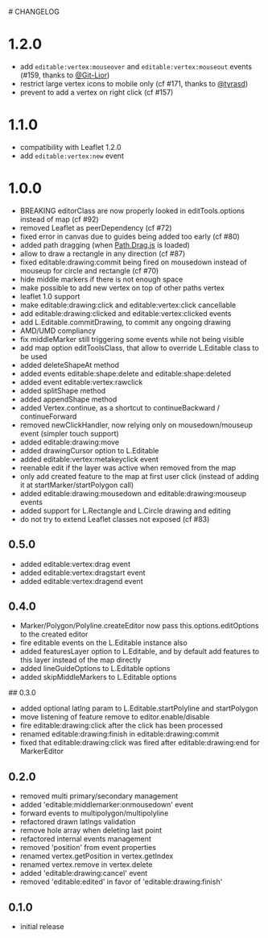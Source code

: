 # CHANGELOG

# 1.2.0

- add `editable:vertex:mouseover` and `editable:vertex:mouseout` events (#159,
  thanks to [@Git-Lior](https://github.com/Git-Lior))
- restrict large vertex icons to mobile only (cf #171, thanks to
  [@tyrasd](https://github.com/Git-Lior))
- prevent to add a vertex on right click (cf #157)

# 1.1.0

- compatibility with Leaflet 1.2.0
- add `editable:vertex:new` event


# 1.0.0

- BREAKING editorClass are now properly looked in editTools.options instead of map (cf #92)
- removed Leaflet as peerDependency (cf #72)
- fixed error in canvas due to guides being added too early (cf #80)
- added path dragging (when [Path.Drag.js](https://github.com/Leaflet/Path.Drag.js) is loaded)
- allow to draw a rectangle in any direction (cf #87)
- fixed editable:drawing:commit being fired on mousedown instead of mouseup for circle and rectangle (cf #70)
- hide middle markers if there is not enough space
- make possible to add new vertex on top of other paths vertex
- leaflet 1.0 support
- make editable:drawing:click and editable:vertex:click cancellable
- add editable:drawing:clicked and editable:vertex:clicked events
- add L.Editable.commitDrawing, to commit any ongoing drawing
- AMD/UMD compliancy
- fix middleMarker still triggering some events while not being visible
- add map option editToolsClass, that allow to override L.Editable class to be
  used
- added deleteShapeAt method
- added events editable:shape:delete and editable:shape:deleted
- added event editable:vertex:rawclick
- added splitShape method
- added appendShape method
- added Vertex.continue, as a shortcut to continueBackward / continueForward
- removed newClickHandler, now relying only on mousedown/mouseup event (simpler
  touch support)
- added editable:drawing:move
- added drawingCursor option to L.Editable
- added editable:vertex:metakeyclick event
- reenable edit if the layer was active when removed from the map
- only add created feature to the map at first user click (instead of adding it
  at startMarker/startPolygon call)
- added editable:drawing:mousedown and editable:drawing:mouseup events
- added support for L.Rectangle and L.Circle drawing and editing
- do not try to extend Leaflet classes not exposed (cf #83)

## 0.5.0
- added editable:vertex:drag event
- added editable:vertex:dragstart event
- added editable:vertex:dragend event

## 0.4.0
- Marker/Polygon/Polyline.createEditor now pass this.options.editOptions to
  the created editor
- fire editable events on the L.Editable instance also
- added featuresLayer option to L.Editable, and by default add features to
  this layer instead of the map directly
- added lineGuideOptions to L.Editable options
- added skipMiddleMarkers to L.Editable options

## 0.3.0
- added optional latlng param to L.Editable.startPolyline and startPolygon
- move listening of feature remove to editor.enable/disable
- fire editable:drawing:click after the click has been processed
- renamed editable:drawing:finish in editable:drawing:commit
- fixed that editable:drawing:click was fired after editable:drawing:end for MarkerEditor

## 0.2.0
- removed multi primary/secondary management
- added 'editable:middlemarker:onmousedown' event
- forward events to multipolygon/multipolyline
- refactored drawn latlngs validation
- remove hole array when deleting last point
- refactored internal events management
- removed 'position' from event properties
- renamed vertex.getPosition in vertex.getIndex
- renamed vertex.remove in vertex.delete
- added 'editable:drawing:cancel' event
- removed 'editable:edited' in favor of 'editable:drawing:finish'

## 0.1.0
- initial release
